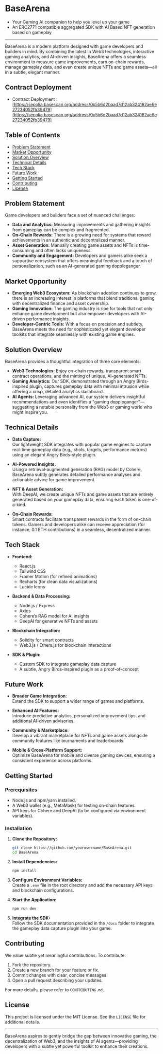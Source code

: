 # BaseArena
- Your Gaming AI companion to help you level up your game
- An ERC2771 compatible aggregated SDK with AI Based NFT generation based on gameplay

---

BaseArena is a modern platform designed with game developers and builders in mind. By combining the latest in Web3 technologies, interactive gaming analytics, and AI-driven insights, BaseArena offers a seamless environment to measure game improvements, earn on-chain rewards, manage gameplay data, and even create unique NFTs and game assets—all in a subtle, elegant manner.

## Contract Deployment
- Contract Deployment : [https://sepolia.basescan.org/address/0x5b6d2baad7d12ab324182ae6e27234052fb39479](https://sepolia.basescan.org/address/0x5b6d2baad7d12ab324182ae6e27234052fb39479)

## Table of Contents

- [Problem Statement](#problem-statement)
- [Market Opportunity](#market-opportunity)
- [Solution Overview](#solution-overview)
- [Technical Details](#technical-details)
- [Tech Stack](#tech-stack)
- [Future Work](#future-work)
- [Getting Started](#getting-started)
- [Contributing](#contributing)
- [License](#license)

## Problem Statement

Game developers and builders face a set of nuanced challenges:
- **Data and Analytics:** Measuring improvements and gathering insights from gameplay can be complex and fragmented.
- **On-Chain Rewards:** There is a growing need for systems that reward achievements in an authentic and decentralized manner.
- **Asset Generation:** Manually creating game assets and NFTs is time-consuming and often lacks uniqueness.
- **Community and Engagement:** Developers and gamers alike seek a supportive ecosystem that offers meaningful feedback and a touch of personalization, such as an AI-generated gaming doppleganger.

## Market Opportunity

- **Emerging Web3 Ecosystem:** As blockchain adoption continues to grow, there is an increasing interest in platforms that blend traditional gaming with decentralized finance and asset ownership.
- **Gaming Innovation:** The gaming industry is ripe for tools that not only enhance game development but also empower developers with AI-driven performance insights.
- **Developer-Centric Tools:** With a focus on precision and subtlety, BaseArena meets the need for sophisticated yet elegant developer toolkits that integrate seamlessly with existing game engines.

## Solution Overview

BaseArena provides a thoughtful integration of three core elements:
- **Web3 Technologies:** Enjoy on-chain rewards, transparent smart contract operations, and the minting of unique, AI-generated NFTs.
- **Gaming Analytics:** Our SDK, demonstrated through an Angry Birds-inspired plugin, captures gameplay data with minimal intrusion while offering a crisp, detailed analytics dashboard.
- **AI Agents:** Leveraging advanced AI, our system delivers insightful recommendations and even identifies a "gaming doppleganger"—suggesting a notable personality from the Web3 or gaming world who might inspire you.

## Technical Details

- **Data Capture:**  
  Our lightweight SDK integrates with popular game engines to capture real-time gameplay data (e.g., shots, targets, performance metrics) using an elegant Angry Birds-style plugin.

- **AI-Powered Insights:**  
  Using a retrieval-augmented generation (RAG) model by Cohere, BaseArena subtly generates detailed performance analyses and actionable advice for game improvement.

- **NFT & Asset Generation:**  
  With DeepAI, we create unique NFTs and game assets that are entirely generated based on your gameplay data, ensuring each token is one-of-a-kind.

- **On-Chain Rewards:**  
  Smart contracts facilitate transparent rewards in the form of on-chain tokens. Gamers and developers alike can receive appreciation (for instance, 0.1 ETH contributions) in a seamless, decentralized manner.

## Tech Stack

- **Frontend:**  
  - React.js  
  - Tailwind CSS  
  - Framer Motion (for refined animations)  
  - Recharts (for clean data visualizations)  
  - Lucide Icons

- **Backend & Data Processing:**  
  - Node.js / Express  
  - Axios  
  - Cohere’s RAG model for AI insights  
  - DeepAI for generative NFTs and assets

- **Blockchain Integration:**  
  - Solidity for smart contracts  
  - Web3.js / Ethers.js for blockchain interactions

- **SDK & Plugin:**  
  - Custom SDK to integrate gameplay data capture  
  - A subtle, Angry Birds-inspired plugin as a proof-of-concept

## Future Work

- **Broader Game Integration:**  
  Extend the SDK to support a wider range of games and platforms.
  
- **Enhanced AI Features:**  
  Introduce predictive analytics, personalized improvement tips, and additional AI-driven advisories.

- **Community & Marketplace:**  
  Develop a vibrant marketplace for NFTs and game assets alongside community features like tournaments and leaderboards.

- **Mobile & Cross-Platform Support:**  
  Optimize BaseArena for mobile and diverse gaming devices, ensuring a consistent experience across platforms.

## Getting Started

### Prerequisites

- Node.js and npm/yarn installed.
- A Web3 wallet (e.g., MetaMask) for testing on-chain features.
- API keys for Cohere and DeepAI (to be configured via environment variables).

### Installation

1. **Clone the Repository:**

   ```bash
   git clone https://github.com/yourusername/BaseArena.git
   cd BaseArena
   ```

2. **Install Dependencies:**

   ```bash
   npm install
   ```

3. **Configure Environment Variables:**  
   Create a `.env` file in the root directory and add the necessary API keys and blockchain configurations.

4. **Start the Application:**

   ```bash
   npm run dev
   ```

5. **Integrate the SDK:**  
   Follow the SDK documentation provided in the `/docs` folder to integrate the gameplay data capture plugin into your game.

## Contributing

We value subtle yet meaningful contributions. To contribute:
1. Fork the repository.
2. Create a new branch for your feature or fix.
3. Commit changes with clear, concise messages.
4. Open a pull request describing your updates.

For more details, please refer to `CONTRIBUTING.md`.

## License

This project is licensed under the MIT License. See the `LICENSE` file for additional details.

---

BaseArena aspires to gently bridge the gap between innovative gaming, the decentralization of Web3, and the insights of AI agents—providing developers with a subtle yet powerful toolkit to enhance their creations.